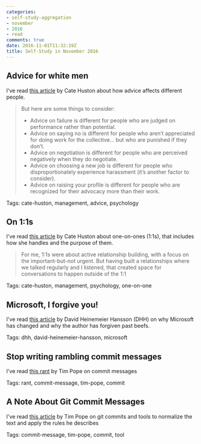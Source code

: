 ```yaml
---
categories:
- self-study-aggregation
- november
- 2016
- read
comments: true
date: 2016-11-01T11:32:19Z
title: Self-Study in November 2016
---
```


## Advice for white men

I've read [this article][adv-white-men] by Cate Huston about how advice affects different people.

>But here are some things to consider:
>
>  - Advice on failure is different for people who are judged on performance rather than potential.
>  - Advice on saying no is different for people who aren’t appreciated for doing work for the collective… but who are punished if they don’t.
>  - Advice on negotiation is different for people who are perceived negatively when they do negotiate.
>  - Advice on choosing a new job is different for people who disproportionately experience harassment (it’s another factor to consider).
>  - Advice on raising your profile is different for people who are recognized for their advocacy more than their work.

Tags: cate-huston, management, advice, psychology

[adv-white-men]: http://www.catehuston.com/blog/2016/01/28/advice-for-white-men/

## On 1:1s

I've read [this article][on-one-on-ones] by Cate Huston about one-on-ones (1:1s), that includes how she handles and the purpose of them.

> For me, 1:1s were about active relationship building, with a focus on the important-but-not urgent. But having built a relationships where we talked regularly and I listened, that created space for conversations to happen outside of the 1:1

Tags: cate-huston, management, psychology, one-on-one

[on-one-on-ones]: http://www.catehuston.com/blog/2016/11/05/on-11s/

## Microsoft, I forgive you!

I've read [this article][msft-forgive-you] by David Heinemeier Hansson (DHH) on why Microsoft has changed and why the author has forgiven past beefs.

Tags: dhh, david-heinemeier-hansson, microsoft

[msft-forgive-you]: https://m.signalvnoise.com/microsoft-i-forgive-you-2fb6d6061a2c

## Stop writing rambling commit messages

I've read [this rant][rant-commit] by Tim Pope on commit messages

Tags: rant, commit-message, tim-pope, commit

[rant-commit]: http://stopwritingramblingcommitmessages.com/

## A Note About Git Commit Messages

I've read [this article][note-git-commit] by Tim Pope on git commits and tools to normalize the text and apply the rules he describes

Tags: commit-message, tim-pope, commit, tool

[note-git-commit]: http://tbaggery.com/2008/04/19/a-note-about-git-commit-messages.html



